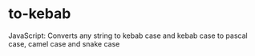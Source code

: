 # to-kebab
JavaScript: Converts any string to kebab case and kebab case to pascal case, camel case and snake case
